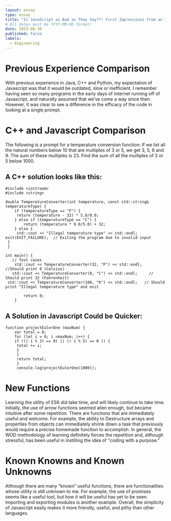 ```yaml
---
layout: essay
type: essay
title: "Is JavaScript as Bad as They Say??! First Impressions from an ICS314 Student"
# All dates must be YYYY-MM-DD format!
date: 2023-08-30
published: false
labels:
  - Engineering
---
```


# Previous Experience Comparison
With previous experience in Java, C++ and Python, my expectation of Javascript was that it would be outdated, slow or inefficient.  I remember having seen so many programs in the early days of internet running off of Javascript, and naturally assumed that we’ve come a way since then.  However, it was clear to see a difference in the efficacy of the code in looking at a single prompt.  

# C++ and Javascript Comparison 
The following is a prompt for a temperature conversion function:
If we list all the natural numbers below 10 that are multiples of 3 or 5, we get 3, 5, 6 and 9. The sum of these multiples is 23. Find the sum of all the multiples of 3 or 5 below 1000.

## A C++ solution looks like this:

	#include <iostream>
	#include <string>

    double TemperatureConverter(int temperature, const std::string& temperatureType) {
        if (temperatureType == "F") {
         return (temperature - 32) * 5.0/9.0;
        } else if (temperatureType == "C") {
        	return (temperature * 9.0/5.0) + 32;
    	} else {
         std::cout << "Illegal temperature type" << std::endl;
    exit(EXIT_FAILURE);  // Exiting the program due to invalid input    
     }
     }

    int main() {
       // Test cases
        std::cout << TemperatureConverter(32, "F") << std::endl;    //Should print 0 (Celsius)
       std::cout << TemperatureConverter(0, "C") << std::endl;     // Should print 32 (Fahrenheit)
     std::cout << TemperatureConverter(100, "K") << std::endl;   // Should print "Illegal temperature type" and exit

       		return 0;
	    }

## A Solution in Javascript Could be Quicker:

    function projectEulerOne (maxNum) {
	    var total = 0;
 	    for (let i = 0; i <maxNum; i++) {
        if ((( i % 3) == 0) || (( i % 5) == 0 )) {
         total += i;
         }
         }
         return total;
         }
         console.log(projectEulerOne(1000));

# New Functions
Learning the utility of ES6 did take time, and will likely continue to take time.  Initially, the use of arrow functions seemed alien enough, but became intuitive after some repetition.  There are functions that are immediately useful and welcome.  For example, the ability to Destructure arrays and properties from objects can immediately shrink down a task that previously would require a precise homemade function to accomplish. In general, the WOD methodology of learning definitely forces the repetition and, although stressful, has been useful in instilling the idea of "coding with a purpose."

# Known Knowns and Known Unknowns
Although there are many “known” useful functions, there are functionalities whose utility is still unknown to me.  For example, the use of promises seems like a useful tool, but how it will be useful has yet to be seen.  Importing and exporting modules is another example.  Overall, the simplicity of Javascript easily makes it more friendly, useful, and pithy than other languages.  

